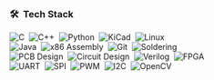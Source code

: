 
### 🛠 &nbsp;Tech Stack

![C](https://img.shields.io/badge/-C-05122A?style=flat&logo=C&logoColor=A8B9CC)&nbsp;
![C++](https://img.shields.io/badge/-C++-05122A?style=flat&logo=C%2B%2B&logoColor=00599C)&nbsp;
![Python](https://img.shields.io/badge/-Python-05122A?style=flat&logo=python)&nbsp;
![KiCad](https://img.shields.io/badge/-KiCad-05122A?style=flat&logo=kicad&logoColor=007ACC)&nbsp;
![Linux](https://img.shields.io/badge/-Linux-05122A?style=flat&logo=linux&logoColor=FCC624)&nbsp;\
![Java](https://img.shields.io/badge/-Java-05122A?style=flat&logo=coffeescript&logoColor=FFA518)&nbsp;
![x86 Assembly](https://img.shields.io/badge/-x86%20Assembly-05122A?style=flat&logo=intel)&nbsp;
![Git](https://img.shields.io/badge/-Git-05122A?style=flat&logo=git)&nbsp;
![Soldering](https://img.shields.io/badge/-Soldering-05122A?style=flat&logo=electronics&logoColor=A8B9CC)&nbsp;\
![PCB Design](https://img.shields.io/badge/-PCB%20Design-05122A?style=flat&logo=circuit-board&logoColor=00599C)&nbsp;
![Circuit Design](https://img.shields.io/badge/-Circuit%20Design-05122A?style=flat&logo=electronics&logoColor=FCC624)&nbsp;
![Verilog](https://img.shields.io/badge/-Verilog-05122A?style=flat&logo=verilog&logoColor=00599C)&nbsp;
![FPGA](https://img.shields.io/badge/-FPGA-05122A?style=flat&logo=fpga&logoColor=A8B9CC)&nbsp;\
![UART](https://img.shields.io/badge/-UART-05122A?style=flat&logo=serial-port&logoColor=A8B9CC)&nbsp;
![SPI](https://img.shields.io/badge/-SPI-05122A?style=flat&logo=circuit-board&logoColor=00599C)&nbsp;
![PWM](https://img.shields.io/badge/-PWM-05122A?style=flat&logo=oscilloscope&logoColor=FCC624)&nbsp;
![I2C](https://img.shields.io/badge/-I2C-05122A?style=flat&logo=i2c&logoColor=00599C)&nbsp;
![OpenCV](https://img.shields.io/badge/-OpenCV-05122A?style=flat&logo=opencv&logoColor=5C3EE8)
